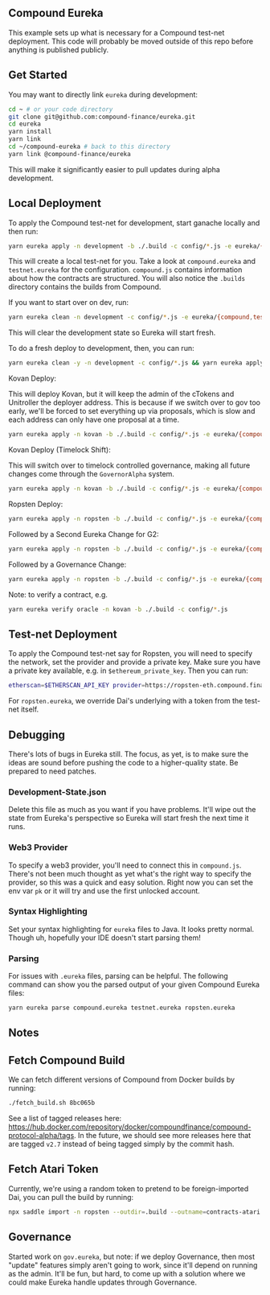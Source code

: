 
## Compound Eureka

This example sets up what is necessary for a Compound test-net deployment. This code will probably be moved outside of this repo before anything is published publicly.

## Get Started

You may want to directly link `eureka` during development:

```sh
cd ~ # or your code directory
git clone git@github.com:compound-finance/eureka.git
cd eureka
yarn install
yarn link
cd ~/compound-eureka # back to this directory
yarn link @compound-finance/eureka
```

This will make it significantly easier to pull updates during alpha development.

## Local Deployment

To apply the Compound test-net for development, start ganache locally and then run:

```sh
yarn eureka apply -n development -b ./.build -c config/*.js -e eureka/{compound,testnet,testnet-gov,ropsten}.eureka
```

This will create a local test-net for you. Take a look at `compound.eureka` and `testnet.eureka` for the configuration. `compound.js` contains information about how the contracts are structured. You will also notice the `.builds` directory contains the builds from Compound.

If you want to start over on dev, run:

```sh
yarn eureka clean -n development -c config/*.js -e eureka/{compound,testnet,testnet-gov}.eureka
```

This will clear the development state so Eureka will start fresh.

To do a fresh deploy to development, then, you can run:

```sh
yarn eureka clean -y -n development -c config/*.js && yarn eureka apply -b ./.build -c config/*.js -e eureka/{compound,testnet}.eureka
```

Kovan Deploy:

This will deploy Kovan, but it will keep the admin of the cTokens and Unitroller the deployer address. This is because if we switch over to gov too early, we'll be forced to set everything up via proposals, which is slow and each address can only have one proposal at a time.

```sh
yarn eureka apply -n kovan -b ./.build -c config/*.js -e eureka/{compound,testnet,testnet-gov,open-oracle,kovan,kovan-*}.eureka
```

Kovan Deploy (Timelock Shift):

This will switch over to timelock controlled governance, making all future changes come through the `GovernorAlpha` system.

```sh
yarn eureka apply -n kovan -b ./.build -c config/*.js -e eureka/{compound,testnet,testnet-gov,open-oracle-light,kovan,kovan-*,admin-timelock}.eureka
```

Ropsten Deploy:

```sh
yarn eureka apply -n ropsten -b ./.build -c config/*.js -e eureka/{compound,testnet,testnet-gov,ropsten}.eureka
```

Followed by a Second Eureka Change for G2:

```sh
yarn eureka apply -n ropsten -b ./.build -c config/*.js -e eureka/{compound,testnet,testnet-gov,ropsten,2_ropsten,open-oracle}.eureka
```

Followed by a Governance Change:

```sh
yarn eureka apply -n ropsten -b ./.build -c config/*.js -e eureka/{compound,testnet,testnet-gov,ropsten,4_ropsten,open-oracle,admin-timelock}.eureka
```

Note: to verify a contract, e.g.

```sh
yarn eureka verify oracle -n kovan -b ./.build -c config/*.js
```

## Test-net Deployment

To apply the Compound test-net say for Ropsten, you will need to specify the network, set the provider and provide a private key. Make sure you have a private key available, e.g. in `$ethereum_private_key`. Then you can run:

```sh
etherscan=$ETHERSCAN_API_KEY provider=https://ropsten-eth.compound.finance pk=$ethereum_private_key yarn eureka apply -n ropsten -c compound.js -c networks.js -c networks-abi.js compound.eureka testnet.eureka
```

For `ropsten.eureka`, we override Dai's underlying with a token from the test-net itself.

## Debugging

There's lots of bugs in Eureka still. The focus, as yet, is to make sure the ideas are sound before pushing the code to a higher-quality state. Be prepared to need patches.

### Development-State.json

Delete this file as much as you want if you have problems. It'll wipe out the state from Eureka's perspective so Eureka will start fresh the next time it runs.

### Web3 Provider

To specify a web3 provider, you'll need to connect this in `compound.js`. There's not been much thought as yet what's the right way to specify the provider, so this was a quick and easy solution. Right now you can set the env var `pk` or it will try and use the first unlocked account.

### Syntax Highlighting

Set your syntax highlighting for `eureka` files to Java. It looks pretty normal. Though uh, hopefully your IDE doesn't start parsing them!

### Parsing

For issues with `.eureka` files, parsing can be helpful. The following command can show you the parsed output of your given Compound Eureka files:

```sh
yarn eureka parse compound.eureka testnet.eureka ropsten.eureka
```

## Notes

## Fetch Compound Build

We can fetch different versions of Compound from Docker builds by running:

```sh
./fetch_build.sh 8bc065b
```

See a list of tagged releases here: https://hub.docker.com/repository/docker/compoundfinance/compound-protocol-alpha/tags. In the future, we should see more releases here that are tagged `v2.7` instead of being tagged simply by the commit hash.

## Fetch Atari Token

Currently, we're using a random token to pretend to be foreign-imported Dai, you can pull the build by running:

```sh
npx saddle import -n ropsten --outdir=.build --outname=contracts-atari.json 0x1f5d94172e6363f7b4a334f86f86911de4d0b8c5
```

## Governance

Started work on `gov.eureka`, but note: if we deploy Governance, then most "update" features simply aren't going to work, since it'll depend on running as the admin. It'll be fun, but hard, to come up with a solution where we could make Eureka handle updates through Governance.
